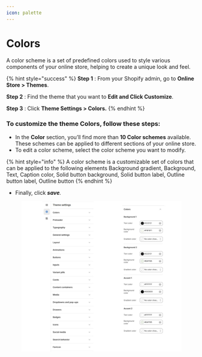 ```yaml
---
icon: palette
---
```


# Colors

A color scheme is a set of predefined colors used to style various components of your online store, helping to create a unique look and feel.

{% hint style="success" %}
**Step 1** : From your Shopify admin, go to **Online Store > Themes**.

**Step 2** : Find the theme that you want to **Edit and Click Customize**.

**Step 3** : Click **Theme Settings > Colors.**
{% endhint %}

### **To customize the theme Colors, follow these steps:** <a href="#to-customize-the-theme-colors-follow-these-steps" id="to-customize-the-theme-colors-follow-these-steps"></a>

* In the **Color** section, you’ll find more than **10 Color schemes** available. These schemes can be applied to different sections of your online store.
* To edit a color scheme, select the color scheme you want to modify.

{% hint style="info" %}
A color scheme is a customizable set of colors that can be applied to the following elements Background gradient, Background, Text, Caption color, Solid button background, Solid button label, Outline button label, Outline button
{% endhint %}

* Finally, click _**save**._

<figure><img src="../.gitbook/assets/ts-colors.jpg" alt=""><figcaption></figcaption></figure>
